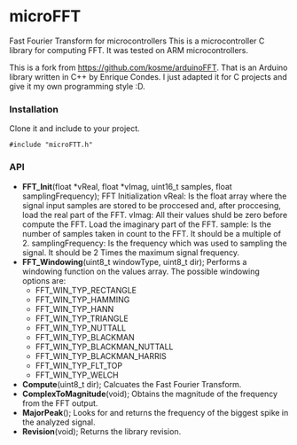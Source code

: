 microFFT
==========

Fast Fourier Transform for microcontrollers
This is a microcontroller C library for computing FFT. It was tested on ARM microcontrollers.

This is a fork from https://github.com/kosme/arduinoFFT. That is an Arduino library written in C++ by Enrique Condes. I just adapted it for C projects and give it my own programming style :D.

### Installation

Clone it and include to your project.

`#include "microFTT.h"`

### API

* **FFT_Init**(float *vReal, float *vImag, uint16_t samples, float samplingFrequency);
FFT Initialization
vReal: Is the float array where the signal input samples are stored to be proccesed and, after proccesing, load the real part of the FFT.
vImag: All their values shuld be zero before compute the FFT. Load the imaginary part of the FFT.
sample: Is the number of samples taken in count to the FFT. It should be a multiple of 2.
samplingFrequency: Is the frequency which was used to sampling the signal. It should be 2 Times the maximum signal frequency.
* **FFT_Windowing**(uint8_t windowType, uint8_t dir);
Performs a windowing function on the values array. The possible windowing options are:
    * FFT_WIN_TYP_RECTANGLE
    * FFT_WIN_TYP_HAMMING
    * FFT_WIN_TYP_HANN
    * FFT_WIN_TYP_TRIANGLE
    * FFT_WIN_TYP_NUTTALL
    * FFT_WIN_TYP_BLACKMAN
    * FFT_WIN_TYP_BLACKMAN_NUTTALL
    * FFT_WIN_TYP_BLACKMAN_HARRIS
    * FFT_WIN_TYP_FLT_TOP
    * FFT_WIN_TYP_WELCH
* **Compute**(uint8_t dir);
Calcuates the Fast Fourier Transform.
* **ComplexToMagnitude**(void);
Obtains the magnitude of the frequency from the FFT output.
* **MajorPeak**();
Looks for and returns the frequency of the biggest spike in the analyzed signal.
* **Revision**(void);
Returns the library revision.
